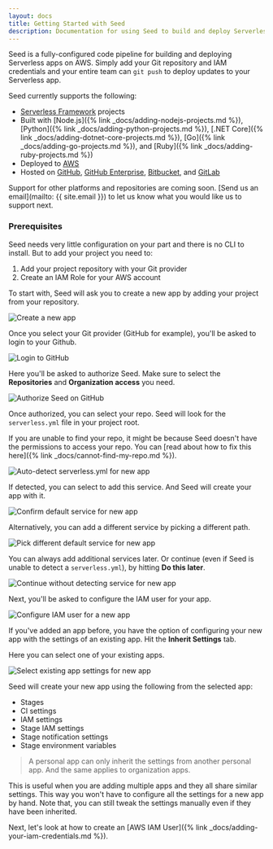 ```yaml
---
layout: docs
title: Getting Started with Seed
description: Documentation for using Seed to build and deploy Serverless apps
---
```


Seed is a fully-configured code pipeline for building and deploying Serverless apps on AWS. Simply add your Git repository and IAM credentials and your entire team can `git push` to deploy updates to your Serverless app.

Seed currently supports the following:

- [Serverless Framework](https://serverless.com/framework/) projects
- Built with [Node.js]({% link _docs/adding-nodejs-projects.md %}), [Python]({% link _docs/adding-python-projects.md %}), [.NET Core]({% link _docs/adding-dotnet-core-projects.md %}), [Go]({% link _docs/adding-go-projects.md %}), and [Ruby]({% link _docs/adding-ruby-projects.md %})
- Deployed to [AWS](https://aws.amazon.com)
- Hosted on [GitHub](https://github.com), [GitHub Enterprise](https://github.com/enterprise), [Bitbucket](https://bitbucket.org/), and [GitLab](https://gitlab.com)

Support for other platforms and repositories are coming soon. [Send us an email](mailto: {{ site.email }}) to let us know what you would like us to support next.

### Prerequisites

Seed needs very little configuration on your part and there is no CLI to install. But to add your project you need to:

1. Add your project repository with your Git provider
2. Create an IAM Role for your AWS account

To start with, Seed will ask you to create a new app by adding your project from your repository.

![Create a new app](/assets/docs/index/create-a-new-app.png)

Once you select your Git provider (GitHub for example), you'll be asked to login to your Github.

![Login to GitHub](/assets/docs/index/login-to-github.png)

Here you'll be asked to authorize Seed. Make sure to select the **Repositories** and **Organization access** you need.

![Authorize Seed on GitHub](/assets/docs/index/authorize-seed-on-github.png)

Once authorized, you can select your repo. Seed will look for the `serverless.yml` file in your project root.

If you are unable to find your repo, it might be because Seed doesn't have the permissions to access your repo. You can [read about how to fix this here]({% link _docs/cannot-find-my-repo.md %}).

![Auto-detect serverless.yml for new app](/assets/docs/index/auto-detect-serverless-yml-for-new-app.png)

If detected, you can select to add this service. And Seed will create your app with it.

![Confirm default service for new app](/assets/docs/index/confirm-default-service-for-new-app.png)

Alternatively, you can add a different service by picking a different path.

![Pick different default service for new app](/assets/docs/index/pick-different-default-service-for-new-app.png)

You can always add additional services later. Or continue (even if Seed is unable to detect a `serverless.yml`), by hitting **Do this later**.

![Continue without detecting service for new app](/assets/docs/index/continue-without-detecting-service-for-new-app.png)

Next, you'll be asked to configure the IAM user for your app.

![Configure IAM user for a new app](/assets/docs/index/configure-iam-user-for-new-app.png)

If you've added an app before, you have the option of configuring your new app with the settings of an existing app. Hit the **Inherit Settings** tab.

Here you can select one of your existing apps.

![Select existing app settings for new app](/assets/docs/index/select-existing-app-settings-for-new-app.png)

Seed will create your new app using the following from the selected app:

- Stages
- CI settings
- IAM settings
- Stage IAM settings
- Stage notification settings
- Stage environment variables

> A personal app can only inherit the settings from another personal app. And the same applies to organization apps.

This is useful when you are adding multiple apps and they all share similar settings. This way you won't have to configure all the settings for a new app by hand. Note that, you can still tweak the settings manually even if they have been inherited.

Next, let's look at how to create an [AWS IAM User]({% link _docs/adding-your-iam-credentials.md %}).
